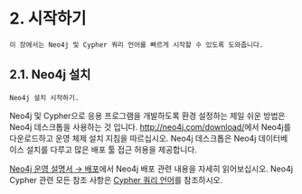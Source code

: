 # 2. 시작하기

```
이 장에서는 Neo4j 및 Cypher 쿼리 언어를 빠르게 시작할 수 있도록 도와줍니다. 
```

## 2.1. Neo4j 설치

```
Neo4j 설치 시작하기.
```

Neo4j 및 Cypher으로 응용 프로그램을 개발하도록 환경 설정하는 제일 쉬운 방법은 Neo4j 데스크톱을 사용하는 것 입니다. <http://neo4j.com/download/>에서 Neo4j를 다운로드하고 운영 체제 설치 지침을 따르십시오. Neo4j 데스크톱은 Neo4j 데이터베이스 설치를 다루고 많은 배포 툴 접근 허용을 제공합니다. 

[Neo4j 운영 설명서 → 배포](https://neo4j.com/docs/operations-manual/current/installation/)에서 Neo4j 배포 관련 내용을 자세히 읽어보십시오. Neo4j Cypher 관련 모든 참조 사항은 [Cypher 쿼리 언어](/cypher.md)를 참조하시오. 